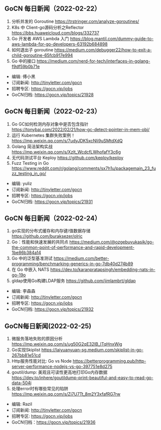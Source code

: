 ## GoCN 每日新闻（2022-02-22）

1. 分析并发的 Goroutine https://trstringer.com/analyze-goroutines/
2. K8s 中 Client-go源码分析之Reflector https://bbs.huaweicloud.com/blogs/332737
3. Go 开发者 AWS Lambda 入门 https://blog.mantil.com/dummy-guide-to-aws-lambda-for-go-developers-63192b684898
4. 如何退出子 goroutine https://medium.com/debugger22/how-to-exit-a-child-goroutine-65fcb917e994
5. Go 中的接口 https://medium.com/nerd-for-tech/interfaces-in-golang-f9df59b0b71e

* 编辑: 傅小黑
* 订阅新闻: http://tinyletter.com/gocn
* 招聘专区: https://gocn.vip/jobs
* GoCN归档: https://gocn.vip/topics/21928

## GoCN 每日新闻（2022-02-23）

1. Go GC如何检测内存对象中是否包含指针 https://tonybai.com/2022/02/21/how-gc-detect-pointer-in-mem-obj/
2. 运行 Kubernetes 集群失败案例！https://mp.weixin.qq.com/s/7udyJDK5xcNIi9uSMtdXdQ
3. Golang 简洁架构实战 https://mp.weixin.qq.com/s/Xzlt_WcdcfLWhofafY3c6g
4. 无代码测试平台 Keploy  https://github.com/keploy/keploy
5. Fuzz Testing in Go  https://www.reddit.com/r/golang/comments/sx7h1u/packagemain_23_fuzz_testing_in_go/

* 编辑: yuliz
* 订阅新闻: http://tinyletter.com/gocn
* 招聘专区: https://gocn.vip/jobs
* GoCN归档: https://gocn.vip/topics/21931


## GoCN 每日新闻（2022-02-24）

1. go实现的分布式缓存和内存键/值数据存储 https://github.com/buraksezer/olric
2. Go：性能和快速发展的共同点 https://medium.com/@ozgebuyukasik/go-the-common-point-of-performance-and-rapid-development-1be86b384a14
3. Go 中的泛型基准测试 https://medium.com/better-programming/benchmarking-generics-in-go-7db40d274b89
4. 在 Go 中嵌入 NATS https://dev.to/karanpratapsingh/embedding-nats-in-go-19o
5. gldap使用Go构建LDAP服务 https://github.com/jimlambrt/gldap

- 编辑: 李森森
- 订阅新闻: http://tinyletter.com/gocn
- 招聘专区: https://gocn.vip/jobs
- GoCN归档: https://gocn.vip/topics/21932

## GoCN每日新闻(2022-02-25)

1. 微服务落地失败的原因分析 https://mp.weixin.qq.com/s/ug50G2qE32IB_ITqHnxWig
2. Go实现Skiplist https://laiyuanyuan-sg.medium.com/skiplist-in-go-267bb81e51cd
3. Http服务性能对比: Go vs Node https://betterprogramming.pub/http-server-performance-nodejs-vs-go-397751e8d275
4. goutil/dump: 美观且可读性更高地打印Go内存数据 https://dev.to/inhere/goutildump-print-beautiful-and-easy-to-read-go-data-504j
5. 处理error时有哪些常见的陷阱 https://mp.weixin.qq.com/s/Zi7U7Tt_8m2Y3xfafRG7rw

- 编辑: Razil
- 订阅新闻: http://tinyletter.com/gocn
- 招聘专区: https://gocn.vip/jobs 
- GoCN归档：https://gocn.vip/topics/21936
